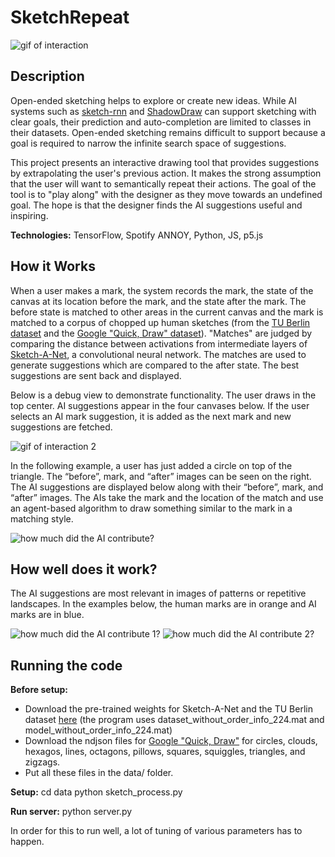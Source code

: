 # SketchRepeat

![gif of interaction](http://www.erikulberg.com/imgs/gifs/sketchrepeat1.gif)

## Description

Open-ended sketching helps to explore or create new ideas. While AI systems such as [sketch-rnn](https://magenta.tensorflow.org/assets/sketch_rnn_demo/index.html) and [ShadowDraw](http://vision.cs.utexas.edu/projects/shadowdraw/shadowdraw.html) can support sketching with clear goals, their prediction and auto-completion are limited to classes in their datasets. Open-ended sketching remains difficult to support because a goal is required to narrow the infinite search space of suggestions.

This project presents an interactive drawing tool that provides suggestions by extrapolating the user's previous action. It makes the strong assumption that the user will want to semantically repeat their actions. The goal of the tool is to "play along" with the designer as they move towards an undefined goal. The hope is that the designer finds the AI suggestions useful and inspiring.

**Technologies:** TensorFlow, Spotify ANNOY, Python, JS, p5.js

## How it Works

When a user makes a mark, the system records the mark, the state of the canvas at its location before the mark, and the state after the mark. The before state is matched to other areas in the current canvas and the mark is matched to a corpus of chopped up human sketches (from the [TU Berlin dataset](http://cybertron.cg.tu-berlin.de/eitz/projects/classifysketch/) and the [Google "Quick, Draw" dataset](https://quickdraw.withgoogle.com/data)). "Matches" are judged by comparing the distance between activations from intermediate layers of [Sketch-A-Net](http://sketchx.eecs.qmul.ac.uk/downloads/), a convolutional neural network. The matches are used to generate suggestions which are compared to the after state. The best suggestions are sent back and displayed.

Below is a debug view to demonstrate functionality. The user draws in the top center. AI suggestions appear in the four canvases below. If the user selects an AI mark suggestion, it is added as the next mark and new suggestions are fetched.

![gif of interaction 2](http://www.erikulberg.com/imgs/gifs/sketchrepeat2.gif)

In the following example, a user has just added a circle on top of the triangle. The “before”, mark, and “after” images can be seen on the right. The AI suggestions are displayed below along with their “before”, mark, and “after” images. The AIs take the mark and the location of the match and use an agent-based algorithm to draw something similar to the mark in a matching style.

![how much did the AI contribute?](http://www.erikulberg.com/imgs/stills/ballontri.png)

## How well does it work?

The AI suggestions are most relevant in images of patterns or repetitive landscapes. In the examples below, the human marks are in orange and AI marks are in blue.

![how much did the AI contribute 1?](http://www.erikulberg.com/imgs/stills/sketchrepeat_examples1.png)
![how much did the AI contribute 2?](http://www.erikulberg.com/imgs/stills/sketchrepeat_examples2.png)

## Running the code

**Before setup:**
- Download the pre-trained weights for Sketch-A-Net and the TU Berlin dataset [here](http://sketchx.eecs.qmul.ac.uk/downloads/) (the program uses dataset_without_order_info_224.mat and model_without_order_info_224.mat)
- Download the ndjson files for [Google "Quick, Draw"](https://quickdraw.withgoogle.com/data) for circles, clouds, hexagos, lines, octagons, pillows, squares, squiggles, triangles, and zigzags. 
- Put all these files in the data/ folder.

**Setup:**
cd data
python sketch_process.py

**Run server:**
python server.py

In order for this to run well, a lot of tuning of various parameters has to happen.
